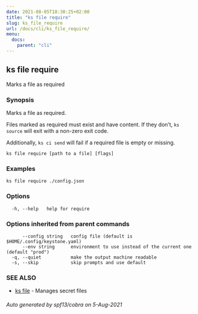 ```yaml
---
date: 2021-08-05T18:30:25+02:00
title: "ks file require"
slug: ks_file_require
url: /docs/cli/ks_file_require/
menu:
  docs:
    parent: "cli"
---
```

## ks file require

Marks a file as required

### Synopsis

Marks a file as required.

Files marked as required must exist and have content.
If they don’t, `ks source` will exit with a non-zero exit code.

Additionally, `ks ci send` will fail if a required file is empty or missing.


```
ks file require [path to a file] [flags]
```

### Examples

```
ks file require ./config.json
```

### Options

```
  -h, --help   help for require
```

### Options inherited from parent commands

```
      --config string   config file (default is $HOME/.config/keystone.yaml)
      --env string      environment to use instead of the current one (default "prod")
  -q, --quiet           make the output machine readable
  -s, --skip            skip prompts and use default
```

### SEE ALSO

* [ks file](/docs/cli/ks_file/)	 - Manages secret files

###### Auto generated by spf13/cobra on 5-Aug-2021
